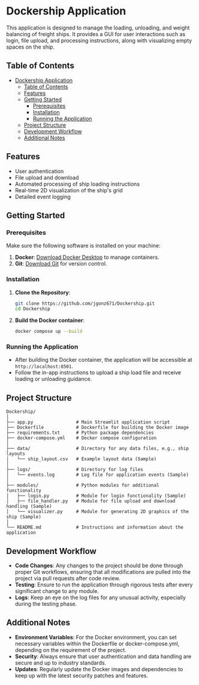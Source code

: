 # Dockership Application

This application is designed to manage the loading, unloading, and weight balancing of freight ships. It provides a GUI for user interactions such as login, file upload, and processing instructions, along with visualizing empty spaces on the ship.

## Table of Contents
- [Dockership Application](#dockership-application)
  - [Table of Contents](#table-of-contents)
  - [Features](#features)
  - [Getting Started](#getting-started)
    - [Prerequisites](#prerequisites)
    - [Installation](#installation)
    - [Running the Application](#running-the-application)
  - [Project Structure](#project-structure)
  - [Development Workflow](#development-workflow)
  - [Additional Notes](#additional-notes)

## Features

- User authentication
- File upload and download
- Automated processing of ship loading instructions
- Real-time 2D visualization of the ship's grid
- Detailed event logging

## Getting Started

### Prerequisites

Make sure the following software is installed on your machine:

1. **Docker**: [Download Docker Desktop](https://www.docker.com/products/docker-desktop) to manage containers.
2. **Git**: [Download Git](https://git-scm.com/downloads) for version control.

### Installation

1. **Clone the Repository**:
   ```bash
   git clone https://github.com/jgonz671/Dockership.git
   cd Dockership
   ```

2. **Build the Docker container**:
   ```bash
   docker compose up --build
   ```

### Running the Application

- After building the Docker container, the application will be accessible at `http://localhost:8501`.
- Follow the in-app instructions to upload a ship load file and receive loading or unloading guidance.

## Project Structure

```plaintext
Dockership/
│
├── app.py                # Main Streamlit application script
├── Dockerfile            # Dockerfile for building the Docker image
├── requirements.txt      # Python package dependencies
├── docker-compose.yml    # Docker compose configuration
│
├── data/                 # Directory for any data files, e.g., ship layouts
│   └── ship_layout.csv   # Example layout data (Sample)
│
├── logs/                 # Directory for log files
│   └── events.log        # Log file for application events (Sample)
│
├── modules/              # Python modules for additional functionality
│   ├── login.py          # Module for login functionality (Sample)
│   ├── file_handler.py   # Module for file upload and download handling (Sample)
│   └── visualizer.py     # Module for generating 2D graphics of the ship (Sample)
│
└── README.md             # Instructions and information about the application
```

## Development Workflow

- **Code Changes**: Any changes to the project should be done through proper Git workflows, ensuring that all modifications are pulled into the project via pull requests after code review.
- **Testing**: Ensure to run the application through rigorous tests after every significant change to any module.
- **Logs**: Keep an eye on the log files for any unusual activity, especially during the testing phase.

## Additional Notes

- **Environment Variables**: For the Docker environment, you can set necessary variables within the Dockerfile or docker-compose.yml, depending on the requirement of the project.
- **Security**: Always ensure that user authentication and data handling are secure and up to industry standards.
- **Updates**: Regularly update the Docker images and dependencies to keep up with the latest security patches and features.